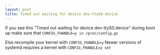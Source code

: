 ```yaml
---
layout: post
title: Timed out waiting for device dev-ttyS0.device
---
```


If you see this "Timed out waiting for device dev-ttyS0.device" during boot up make sure that ``` CONFIG_FHANDLE=y in /proc/config.gz ```

Else recompile your kernel with ``` CONFIG_FHANDLE=y ```
Newer versions of systemd requires a kernel with ``` CONFIG_FHANDLE=y set ```


